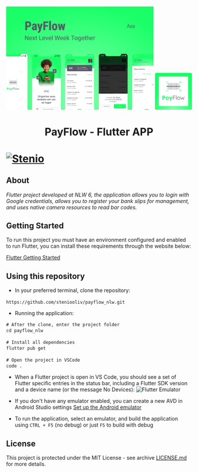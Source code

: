 <p align="center">
  <img src="https://github.com/steniooliv/payflow_nlw/blob/main/assets/images/cover_nlw.png" width=400 alt="PayFlow">
  <img src="https://github.com/steniooliv/payflow_nlw/blob/main/android/app/src/main/res/mipmap-xxxhdpi/ic_launcher.png" width=100 alt="PayFlow Icon">
  <h1 align="center">PayFlow - Flutter APP<h1>
</p>

[![Stenio](https://img.shields.io/badge/steniooliv-in-%230072b1)](https://www.linkedin.com/in/steniooliv)

## About
*Flutter project developed at NLW 6, the application allows you to login with Google credentials, allows you to register your bank slips for management, and uses native camera resources to read bar codes.*

## Getting Started
To run this project you must have an environment configured and enabled to run Flutter, you can install these requirements through the website below:

[Flutter Getting Started](https://flutter.dev/docs/get-started/install)
    
## Using this repository
- In your preferred terminal, clone the repository:
    
```https://github.com/steniooliv/payflow_nlw.git```

- Running the application:
    
```
# After the clone, enter the project folder
cd payflow_nlw

# Install all dependencies
flutter pub get

# Open the project in VSCode
code .
```

- When a Flutter project is open in VS Code, you should see a set of Flutter specific entries in the status bar, including a Flutter SDK version and a device name (or the message No Devices):
![Flutter Emulator](https://flutter.dev/assets/tools/vs-code/device_status_bar-10813b4c173018ee947124d4f222cb30b54133d4574a48138cb9ba8ef7030710.png)

- If you don't have any emulator enabled, you can create a new AVD in Android Studio settings
[Set up the Android emulator](https://flutter.dev/docs/get-started/install/windows#set-up-the-android-emulator)

- To run the application, select an emulator, and build the application using ```CTRL + F5``` (no debug) or just ```F5``` to build with debug


## License
This project is protected under the MIT License - see archive [LICENSE.md](LICENSE.md) for more details.
